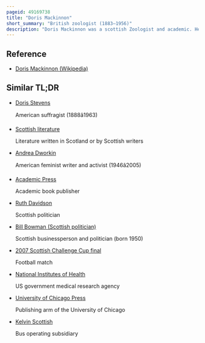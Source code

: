 ```yaml
---
pageid: 49169738
title: "Doris Mackinnon"
short_summary: "British zoologist (1883–1956)"
description: "Doris Mackinnon was a scottish Zoologist and academic. Her Research Area was parasitic Protozoa."
---
```


## Reference

- [Doris Mackinnon (Wikipedia)](https://en.wikipedia.org/?curid=49169738)

## Similar TL;DR

- [Doris Stevens](/tldr/en/doris-stevens)

  American suffragist (1888â1963)

- [Scottish literature](/tldr/en/scottish-literature)

  Literature written in Scotland or by Scottish writers

- [Andrea Dworkin](/tldr/en/andrea-dworkin)

  American feminist writer and activist (1946â2005)

- [Academic Press](/tldr/en/academic-press)

  Academic book publisher

- [Ruth Davidson](/tldr/en/ruth-davidson)

  Scottish politician

- [Bill Bowman (Scottish politician)](/tldr/en/bill-bowman-scottish-politician)

  Scottish businessperson and politician (born 1950)

- [2007 Scottish Challenge Cup final](/tldr/en/2007-scottish-challenge-cup-final)

  Football match

- [National Institutes of Health](/tldr/en/national-institutes-of-health)

  US government medical research agency

- [University of Chicago Press](/tldr/en/university-of-chicago-press)

  Publishing arm of the University of Chicago

- [Kelvin Scottish](/tldr/en/kelvin-scottish)

  Bus operating subsidiary
